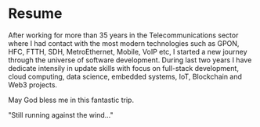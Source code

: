 # Resume

After working for more than 35 years in the Telecommunications sector where I had contact with the most modern technologies such as GPON, HFC, FTTH, SDH, MetroEthernet, Mobile, VoIP etc, I started a new journey through the universe of software development. During last two years I have dedicate intensily in update skills with focus on full-stack development, cloud computing, data science, embedded systems, IoT, Blockchain and Web3 projects.

May God bless me in this fantastic trip. 
 
"Still running against the wind..."



